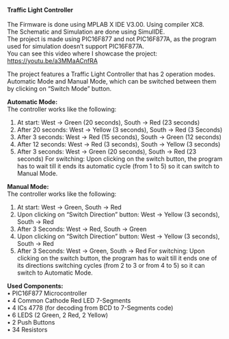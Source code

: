<b>Traffic Light Controller</b><br><br>
The Firmware is done using MPLAB X IDE V3.00. Using compiler XC8.<br>
The Schematic and Simulation are done using SimulIDE.<br>
The project is made using PIC16F877 and not PIC16F877A, as the program used for simulation doesn’t support PIC16F877A.<br>
You can see this video where I showcase the project: https://youtu.be/a3MMaACnfRA<br>

The project features a Traffic Light Controller that has 2 operation modes. Automatic Mode and Manual Mode, which can be switched between them by clicking on “Switch Mode” button.

<b>Automatic Mode:</b><br>
The controller works like the following:
1.	At start: West -> Green (20 seconds), South -> Red (23 seconds)
2.	After 20 seconds: West -> Yellow (3 seconds), South -> Red (3 Seconds)
3.	After 3 seconds: West -> Red (15 seconds), South -> Green (12 seconds)
4.	After 12 seconds: West -> Red (3 seconds), South -> Yellow (3 seconds)
5.	After 3 seconds: West -> Green (20 seconds), South -> Red (23 seconds)
For switching: Upon clicking on the switch button, the program has to wait till it ends its automatic cycle (from 1 to 5) so it can switch to Manual Mode.

<b>Manual Mode:</b><br>
The controller works like the following:
1.	At start: West -> Green, South -> Red
2.	Upon clicking on “Switch Direction” button: West -> Yellow (3 seconds), South -> Red
3.	After 3 Seconds: West -> Red, South -> Green
4.	Upon clicking on “Switch Direction” button: West -> Yellow (3 seconds), South -> Red
5.	After 3 Seconds: West -> Green, South -> Red
For switching: Upon clicking on the switch button, the program has to wait till it ends one of its directions switching cycles (from 2 to 3 or from 4 to 5) so it can switch to Automatic Mode.

<b>Used Components:</b><br>
•	PIC16F877 Microcontroller<br>
•	4 Common Cathode Red LED 7-Segments<br>
•	4 ICs 4778 (for decoding from BCD to 7-Segments code)<br>
•	6 LEDS (2 Green, 2 Red, 2 Yellow)<br>
•	2 Push Buttons<br>
•	34 Resistors<br>
